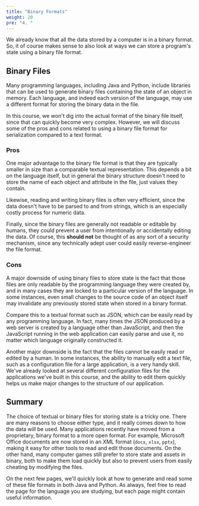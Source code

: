 ```yaml
---
title: "Binary Formats"
weight: 20
pre: "4. "
---
```

We already know that all the data stored by a computer is in a binary format. So, it of course makes sense to also look at ways we can store a program's state using a binary file format. 

## Binary Files

Many programming languages, including Java and Python, include libraries that can be used to generate binary files containing the state of an object in memory. Each language, and indeed each version of the language, may use a different format for storing the binary data in the file.

In this course, we won't dig into the actual format of the binary file itself, since that can quickly become very complex. However, we will discuss some of the pros and cons related to using a binary file format for serialization compared to a text format.

### Pros

One major advantage to the binary file format is that they are typically smaller in size than a comparable textual representation. This depends a bit on the language itself, but in general the binary structure doesn't need to store the name of each object and attribute in the file, just values they contain.

Likewise, reading and writing binary files is often very efficient, since the data doesn't have to be parsed to and from strings, which is an especially costly process for numeric data. 

Finally, since the binary files are generally not readable or editable by humans, they could prevent a user from intentionally or accidentally editing the data. Of course, this **should not** be thought of as any sort of a security mechanism, since any technically adept user could easily reverse-engineer the file format.

### Cons

A major downside of using binary files to store state is the fact that those files are only readable by the programming language they were created by, and in many cases they are locked to a particular version of the language. In some instances, even small changes to the source code of an object itself may invalidate any previously stored state when stored in a binary format.

Compare this to a textual format such as JSON, which can be easily read by any programming language. In fact, many times the JSON produced by a web server is created by a language other than JavaScript, and then the JavaScript running in the web application can easily parse and use it, no matter which language originally constructed it.

Another major downside is the fact that the files cannot be easily read or edited by a human. In some instances, the ability to manually edit a text file, such as a configuration file for a large application, is a very handy skill. We've already looked at several different configuration files for the applications we've built in this course, and the ability to edit them quickly helps us make major changes to the structure of our application. 

## Summary

The choice of textual or binary files for storing state is a tricky one. There are many reasons to choose either type, and it really comes down to how the data will be used. Many applications recently have moved from a proprietary, binary format to a more open format. For example, Microsoft Office documents are now stored in an XML format (`docx`, `xlsx`, `pptx`), making it easy for other tools to read and edit those documents. On the other hand, many computer games still prefer to store state and assets in binary, both to make them load quickly but also to prevent users from easily cheating by modifying the files. 

On the next few pages, we'll quickly look at how to generate and read some of these file formats in both Java and Python. As always, feel free to read the page for the language you are studying, but each page might contain useful information.
